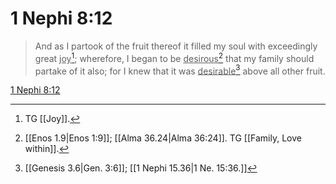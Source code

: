 # 1 Nephi 8:12

> And as I partook of the fruit thereof it filled my soul with exceedingly great <u>joy</u>[^a]; wherefore, I began to be <u>desirous</u>[^b] that my family should partake of it also; for I knew that it was <u>desirable</u>[^c] above all other fruit.

[1 Nephi 8:12](https://www.churchofjesuschrist.org/study/scriptures/bofm/1-ne/8?lang=eng&id=p12#p12)


[^a]: TG [[Joy]].
[^b]: [[Enos 1.9|Enos 1:9]]; [[Alma 36.24|Alma 36:24]]. TG [[Family, Love within]].
[^c]: [[Genesis 3.6|Gen. 3:6]]; [[1 Nephi 15.36|1 Ne. 15:36.]]
